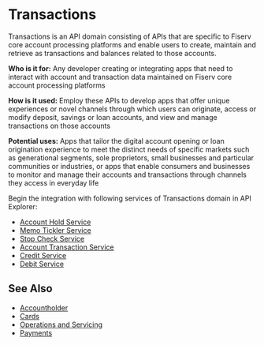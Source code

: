 # Transactions

Transactions is an API domain consisting of APIs that are specific to Fiserv core account processing platforms and enable users to create, maintain and retrieve as transactions and balances related to those accounts. 

**Who is it for:** Any developer creating or integrating apps that need to interact with account and transaction data maintained on Fiserv core account processing platforms

**How is it used:** Employ these APIs to develop apps that offer unique experiences or novel channels through which users can originate, access or modify deposit, savings or loan accounts, and view and manage transactions on those accounts

**Potential uses:** Apps that tailor the digital account opening or loan origination experience to meet the distinct needs of specific markets such as generational segments, sole proprietors, small businesses and particular communities or industries, or apps that enable consumers and businesses to monitor and manage their accounts and transactions through channels they access in everyday life


Begin the integration with following services of Transactions domain in API Explorer:
* [Account Hold Service](../api/?type=post&path=/accountHolds)
* [Memo Tickler Service](../api/?type=post&path=/memotickler)
* [Stop Check Service](../api/?type=post&path=/stopChecks)
* [Account Transaction Service](../api/?type=post&path=/acctTrn/secured)
* [Credit Service](../api/?type=post&path=/credits)
* [Debit Service](../api/?type=post&path=/debits)

## See Also
- [Accountholder](?path=docs/fintechs/accountholder.md "Click to open")
- [Cards](?path=docs/fintechs/cards.md "Click to open")
- [Operations and Servicing](?path=docs/fintechs/servicing.md "Click to open")
- [Payments](?path=docs/fintechs/payments.md "Click to open")
